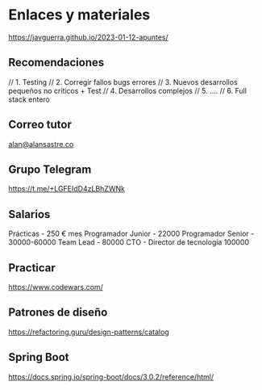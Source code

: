 
# Enlaces y materiales

https://javguerra.github.io/2023-01-12-apuntes/


## Recomendaciones

// 1. Testing
// 2. Corregir fallos bugs errores
// 3. Nuevos desarrollos pequeños no críticos + Test
// 4. Desarrollos complejos
// 5. ....
// 6. Full stack entero


## Correo tutor

alan@alansastre.co

## Grupo Telegram

https://t.me/+LGFEIdD4zLBhZWNk

## Salarios

Prácticas - 250 € mes
Programador Junior - 22000
Programador Senior - 30000-60000
Team Lead - 80000
CTO - Director de tecnología 100000


## Practicar

https://www.codewars.com/


## Patrones de diseño

https://refactoring.guru/design-patterns/catalog

## Spring Boot

https://docs.spring.io/spring-boot/docs/3.0.2/reference/html/